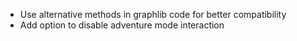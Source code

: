 * Use alternative methods in graphlib code for better compatibility
* Add option to disable adventure mode interaction
